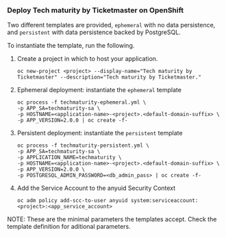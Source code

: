 ### Deploy Tech maturity by Ticketmaster on OpenShift

Two different templates are provided, `ephemeral` with no data persistence, and `persistent` with data persistence backed by PostgreSQL.

To instantiate the template, run the following.

1. Create a project in which to host your application.
	```
	oc new-project <project> --display-name="Tech maturity by Ticketmaster" --description="Tech maturity by Ticketmaster."
	```

2. Ephemeral deployment: instantiate the `ephemeral` template
	```
	oc process -f techmaturity-ephemeral.yml \
	-p APP_SA=techmaturity-sa \
	-p HOSTNAME=<application-name>-<project>.<default-domain-suffix> \
	-p APP_VERSION=2.0.0 | oc create -f-
	```

2. Persistent deployment: instantiate the `persistent` template
	```
	oc process -f techmaturity-persistent.yml \
	-p APP_SA=techmaturity-sa \
	-p APPLICATION_NAME=techmaturity \
	-p HOSTNAME=<application-name>-<project>.<default-domain-suffix> \
	-p APP_VERSION=2.0.0 \
	-p POSTGRESQL_ADMIN_PASSWORD=<db_admin_pass> | oc create -f-
	```

3. Add the Service Account to the anyuid Security Context
	```
	oc adm policy add-scc-to-user anyuid system:serviceaccount:<project>:<app_service_account>
	```

NOTE: These are the minimal parameters the templates accept. Check the template definition for aditional parameters.
